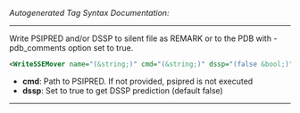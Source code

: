 <!-- THIS IS AN AUTOGENERATED FILE: Don't edit it directly, instead change the schema definition in the code itself. -->

_Autogenerated Tag Syntax Documentation:_

---
Write PSIPRED and/or DSSP to silent file as REMARK or to the PDB with -pdb_comments option set to true.

```xml
<WriteSSEMover name="(&string;)" cmd="(&string;)" dssp="(false &bool;)" />
```

-   **cmd**: Path to PSIPRED. If not provided, psipred is not executed
-   **dssp**: Set to true to get DSSP prediction (default false)

---
